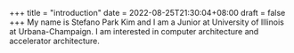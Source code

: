 +++
title =  "introduction"
date = 2022-08-25T21:30:04+08:00
draft = false
+++
My name is Stefano Park Kim and I am a Junior at University of Illinois at Urbana-Champaign. I am interested in computer architecture and accelerator architecture. 
